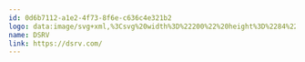 ```yaml
---
id: 0d6b7112-a1e2-4f73-8f6e-c636c4e321b2
logo: data:image/svg+xml,%3Csvg%20width%3D%22200%22%20height%3D%2284%22%20viewBox%3D%220%200%20200%2084%22%20fill%3D%22none%22%20xmlns%3D%22http%3A%2F%2Fwww.w3.org%2F2000%2Fsvg%22%3E%0A%3Cpath%20d%3D%22M151.14%2054.6352C150.868%2054.6081%20150.616%2054.4734%20150.439%2054.2598C150.262%2054.0461%20150.173%2053.7703%20150.192%2053.4909C150.184%2053.2096%20150.285%2052.9366%20150.474%2052.7314C150.662%2052.5262%20150.922%2052.4053%20151.197%2052.3952C151.405%2052.3848%20151.611%2052.4447%20151.782%2052.5656C151.953%2052.6865%20152.081%2052.8618%20152.145%2053.0643H153.151C153.073%2052.6443%20152.847%2052.2682%20152.515%2052.0073C152.153%2051.6855%20151.686%2051.5157%20151.207%2051.5322C150.703%2051.5322%20150.221%2051.7365%20149.865%2052.1002C149.51%2052.4639%20149.31%2052.9572%20149.31%2053.4715C149.299%2053.7451%20149.345%2054.0178%20149.445%2054.2718C149.544%2054.5259%20149.696%2054.7555%20149.888%2054.9455C150.255%2055.3147%20150.749%2055.5233%20151.263%2055.5273C151.702%2055.5382%20152.131%2055.3935%20152.476%2055.1177C152.822%2054.8419%20153.064%2054.4521%20153.16%2054.0146H152.155C152.073%2054.2153%20151.93%2054.3839%20151.747%2054.4956C151.565%2054.6072%20151.352%2054.6562%20151.14%2054.6352ZM154.706%2051.9394C154.507%2051.4648%20154.22%2051.0336%20153.862%2050.6691C153.501%2050.2967%20153.071%2050.0018%20152.597%2049.802C152.123%2049.6021%20151.615%2049.5013%20151.102%2049.5055C150.581%2049.5063%20150.066%2049.6117%20149.585%2049.8158C148.648%2050.2188%20147.902%2050.9811%20147.508%2051.9394C147.308%2052.4347%20147.205%2052.965%20147.204%2053.5006C147.205%2054.0331%20147.308%2054.5603%20147.508%2055.0521C147.707%2055.5245%20147.99%2055.9551%20148.342%2056.3224C148.697%2056.6884%20149.119%2056.9785%20149.585%2057.1758C150.064%2057.388%20150.58%2057.497%20151.102%2057.4958C151.624%2057.497%20152.141%2057.388%20152.62%2057.1758C153.082%2056.9788%20153.502%2056.6886%20153.852%2056.3224C154.213%2055.9598%20154.499%2055.5281%20154.696%2055.0521C154.896%2054.5603%20154.999%2054.0331%20155%2053.5006C155.002%2052.9656%20154.902%2052.4353%20154.706%2051.9394ZM153.919%2054.7128C153.691%2055.2917%20153.298%2055.7867%20152.79%2056.1329C152.282%2056.479%20151.684%2056.66%20151.074%2056.6521C150.667%2056.6542%20150.263%2056.5718%20149.888%2056.4097C149.535%2056.2469%20149.214%2056.0202%20148.94%2055.7406C148.669%2055.4579%20148.448%2055.1299%20148.286%2054.7709C148.132%2054.3861%20148.051%2053.9746%20148.049%2053.5588C148.051%2053.1399%20148.132%2052.7252%20148.286%2052.337C148.593%2051.5832%20149.18%2050.9839%20149.917%2050.6691C150.293%2050.5108%20150.695%2050.4285%20151.102%2050.4267C151.504%2050.4232%20151.902%2050.5021%20152.274%2050.6587C152.645%2050.8152%20152.982%2051.0463%20153.264%2051.3382C153.854%2051.9221%20154.195%2052.7199%20154.213%2053.5588C154.189%2053.9594%20154.089%2054.3513%20153.919%2054.7128ZM64.0904%2028.4633C61.3478%2027.0902%2058.3119%2026.4434%2055.2612%2026.5821H53.5352V33.4959H56.1906C60.6289%2033.4959%2063.3602%2036.5408%2063.3602%2042.0389C63.3602%2047.5371%2060.591%2050.5043%2056.1527%2050.5043H53.5352V57.4182H55.7449C65.1526%2057.4182%2071.0134%2052.1625%2071.0134%2042.0001C71.0514%2035.6971%2068.358%2030.9554%2064.0904%2028.4633ZM45%2057.4182H52.7007V50.5043V33.4959V26.5821H45V57.4182ZM86.9648%2039.1298L86.6329%2038.9747L84.831%2045.2098C86.3768%2046.0049%2087.5812%2046.9843%2087.5812%2048.4583C87.5875%2048.8443%2087.5186%2049.2278%2087.3784%2049.5864C87.2383%2049.945%2087.0297%2050.2714%2086.7649%2050.5467C86.5001%2050.822%2086.1843%2051.0406%2085.836%2051.1898C85.4877%2051.339%2085.1138%2051.4159%2084.7362%2051.4158C82.8395%2051.4158%2081.5971%2049.7479%2081.5592%2047.2074H73.8964V47.8764C73.8964%2054.4994%2078.1925%2058%2084.7646%2058C91.3367%2058%2095.2629%2054.4994%2095.2629%2048.5455C95.2629%2044.5019%2093.5938%2042.0389%2086.9648%2039.1298ZM81.5497%2043.7941C82.3653%2044.1237%2083.2283%2044.4631%2084.0439%2044.8219L85.7794%2038.6062C83.2473%2037.4329%2081.9859%2036.599%2081.9859%2034.9893C82.0251%2034.3109%2082.3255%2033.6759%2082.8213%2033.2234C83.3172%2032.7709%2083.9682%2032.5377%2084.6319%2032.5747C86.1397%2032.5747%2087.0407%2033.3602%2087.3631%2035.5711H94.95C94.95%2031.4499%2093.3662%2028.9869%2090.1513%2027.2802C88.523%2026.4272%2086.7175%2025.9881%2084.8879%2026.0002C79.3495%2026.0002%2074.3991%2029.879%2074.3991%2035.0862C74.3991%2039.0814%2076.6277%2041.748%2081.5497%2043.7941ZM114.069%2037.6365C114.15%2038.5781%20113.897%2039.5182%20113.355%2040.2841C112.813%2041.05%20112.02%2041.5905%20111.119%2041.8062L114.913%2046.6546C118.981%2045.4716%20121.447%2041.6995%20121.447%2037.1711C121.513%2035.2107%20121.026%2033.2722%20120.044%2031.5872C119.062%2029.9021%20117.626%2028.5416%20115.909%2027.6681C113.624%2026.8326%20111.201%2026.4636%20108.777%2026.5821H107.023V33.4959H109.223C112.115%2033.4959%20114.069%2034.999%20114.069%2037.6365ZM118.08%2052.1819L116.525%2050.2425L113.946%2046.9164L110.152%2042.0195C109.818%2042.0591%20109.483%2042.0785%20109.147%2042.0777H106.302H106.16V26.5821H98.4494V57.4182H106.15V47.4595H106.378L113.339%2057.4182H122.13L118.08%2052.1819ZM143.221%2026.5821L137.74%2045.8207L137.067%2048.2061L134.43%2057.4182H141.012L151.102%2026.5821H143.221ZM130.893%2026.5821H123.021L133.074%2057.4182H133.52L136.564%2046.7516L130.893%2026.5821Z%22%20fill%3D%22black%22%2F%3E%0A%3C%2Fsvg%3E%0A
name: DSRV
link: https://dsrv.com/
---
```

